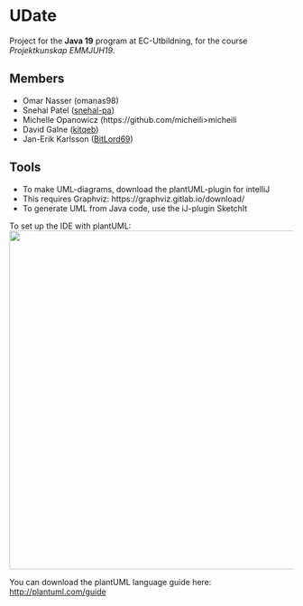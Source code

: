 # UDate

Project for the <b>Java 19</b> program at EC-Utbildning, for the course <i>Projektkunskap EMMJUH19</i>.

<h2>Members</h2>
<ul>
  <li>Omar Nasser (<a hrefe='https://github.com/Omanas98'>omanas98</a>)</li>
  <li>Snehal Patel (<a href='https://higtub-com/snehal-pa'>snehal-pa</a>)</li>
  <li>Michelle Opanowicz (https://github.com/micheili>micheili</a></li>
  <li>David Galne (<a href='https://github.com/kitqeb'>kitqeb</a>)</li>
  <li>Jan-Erik Karlsson (<a href='https://github.com/bitlord69'>BitLord69</a>)</li>
</ul>

<h2>Tools</h2>
<ul>
  <li>To make UML-diagrams, download the plantUML-plugin for intelliJ</li>
  <li>This requires Graphviz: https://graphviz.gitlab.io/download/</li>
  <li>To generate UML from Java code, use the iJ-plugin SketchIt</li>
</ul>

To set up the IDE with plantUML:<br/>
<img src=http://bitlord69.se/extra_res/pu_install.png height="600px" />

You can download the plantUML language guide here: http://plantuml.com/guide


